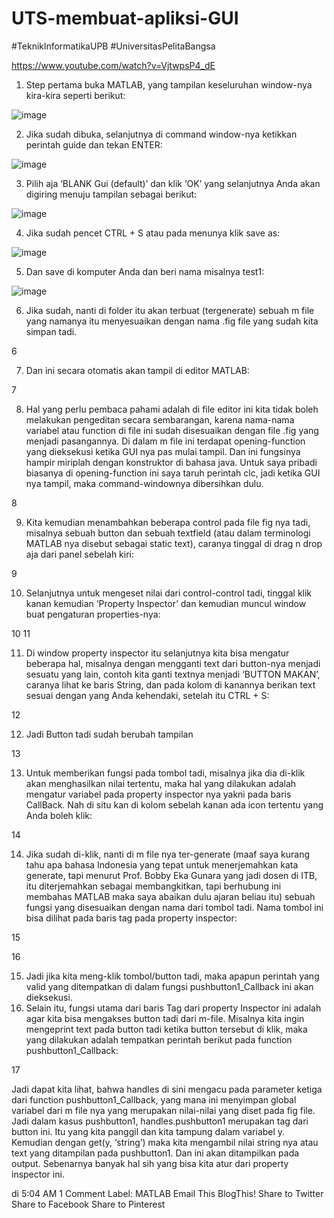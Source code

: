 # UTS-membuat-apliksi-GUI
#TekniklnformatikaUPB #UniversitasPelitaBangsa


https://www.youtube.com/watch?v=VjtwpsP4_dE


1. Step pertama buka MATLAB, yang tampilan keseluruhan window-nya kira-kira seperti berikut:

 ![image](https://user-images.githubusercontent.com/56722786/117447363-405baa80-aef2-11eb-9284-e75bb5ff1827.png)


2. Jika sudah dibuka, selanjutnya di command window-nya ketikkan perintah guide dan tekan ENTER:

![image](https://user-images.githubusercontent.com/56722786/117447760-bb24c580-aef2-11eb-9889-c61833a797fc.png)


3. Pilih aja ‘BLANK Gui (default)’ dan klik ‘OK’ yang selanjutnya Anda akan digiring menuju tampilan sebagai berikut:

![image](https://user-images.githubusercontent.com/56722786/117447971-fe7f3400-aef2-11eb-8964-8d454a436d93.png)


4. Jika sudah pencet CTRL + S atau pada menunya klik save as:

![image](https://user-images.githubusercontent.com/56722786/117448054-18b91200-aef3-11eb-8466-c206e83ed1e7.png)


5. Dan save di komputer Anda dan beri nama misalnya test1:

![image](https://user-images.githubusercontent.com/56722786/117448118-30909600-aef3-11eb-84c6-e025800f8c3a.png)


6. Jika sudah, nanti di folder itu akan terbuat (tergenerate) sebuah m file yang namanya itu menyesuaikan dengan nama .fig file yang sudah kita simpan tadi.

6

7. Dan ini secara otomatis akan tampil di editor MATLAB:

7

8. Hal yang perlu pembaca pahami adalah di file editor ini kita tidak boleh melakukan pengeditan secara sembarangan, karena nama-nama variabel atau function di file ini sudah disesuaikan dengan file .fig yang menjadi pasangannya.  Di dalam m file ini terdapat opening-function yang dieksekusi ketika GUI nya pas mulai tampil. Dan ini fungsinya hampir miriplah dengan konstruktor di bahasa java. Untuk saya pribadi biasanya di opening-function ini saya taruh perintah clc, jadi ketika GUI nya tampil,  maka command-windownya dibersihkan dulu.

8

9. Kita kemudian menambahkan beberapa control pada file fig nya tadi, misalnya sebuah button dan sebuah textfield (atau dalam terminologi MATLAB nya disebut sebagai static text), caranya tinggal di drag n drop aja dari panel sebelah kiri:

9

10. Selanjutnya untuk mengeset nilai dari control-control tadi, tinggal klik kanan kemudian ‘Property Inspector’ dan kemudian muncul window buat pengaturan properties-nya:

10
11

11. Di window property inspector itu selanjutnya kita bisa mengatur beberapa hal, misalnya dengan mengganti text dari button-nya menjadi sesuatu yang lain, contoh kita ganti textnya menjadi ‘BUTTON MAKAN’, caranya lihat ke baris String, dan pada kolom di kanannya berikan text sesuai dengan yang Anda kehendaki, setelah itu CTRL + S:

12

12. Jadi Button tadi sudah berubah tampilan

13

13. Untuk memberikan fungsi pada tombol tadi, misalnya jika dia di-klik akan menghasilkan nilai tertentu, maka hal yang dilakukan adalah mengatur variabel pada property inspector nya yakni pada baris CallBack. Nah di situ kan di kolom sebelah kanan ada icon tertentu yang Anda boleh klik:

14

14. Jika sudah di-klik, nanti di m file nya ter-generate (maaf saya kurang tahu apa bahasa Indonesia yang tepat untuk menerjemahkan kata generate, tapi menurut Prof. Bobby Eka Gunara yang jadi dosen di ITB, itu diterjemahkan sebagai membangkitkan, tapi berhubung ini membahas MATLAB maka saya abaikan dulu ajaran beliau itu) sebuah fungsi yang disesuaikan dengan nama dari tombol tadi. Nama tombol ini bisa dilihat pada baris tag pada property inspector:

15

16

15. Jadi jika kita meng-klik tombol/button tadi, maka apapun perintah yang valid yang ditempatkan di dalam fungsi pushbutton1_Callback ini akan dieksekusi.
16. Selain itu, fungsi utama dari baris Tag dari property Inspector ini adalah agar kita bisa mengakses button tadi dari m-file. Misalnya kita ingin mengeprint  text pada button tadi ketika button tersebut di klik, maka yang dilakukan adalah tempatkan perintah berikut pada function pushbutton1_Callback:

17

Jadi dapat kita lihat, bahwa handles  di sini mengacu pada parameter ketiga dari  function pushbutton1_Callback, yang mana ini menyimpan global variabel dari m file nya yang merupakan nilai-nilai yang diset pada fig file. Jadi dalam kasus pushbutton1, handles.pushbutton1 merupakan tag dari button ini. Itu yang kita panggil dan kita tampung dalam variabel y. Kemudian dengan get(y, ‘string’) maka kita mengambil nilai string nya atau text yang ditampilan pada pushbutton1. Dan ini akan ditampilkan pada output.
Sebenarnya banyak hal sih yang bisa kita atur dari property inspector ini.


di 5:04 AM 1 Comment
Label: MATLAB 
Email This
BlogThis!
Share to Twitter
Share to Facebook
Share to Pinterest

